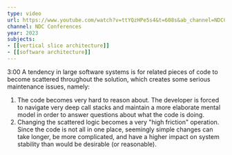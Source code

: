 ```yaml
---
type: video
url: https://www.youtube.com/watch?v=ttYQzHPe5s4&t=608s&ab_channel=NDCConferences
channel: NDC Conferences
year: 2023
subjects:
- [[vertical slice architecture]]
- [[software architecture]]
---
```


3:00 
A tendency in large software systems is for related pieces of code to become scattered throughout the solution, which creates some serious maintenance issues, namely:
1. The code becomes very hard to reason about. The developer is forced to navigate very deep call stacks and maintain a more elaborate mental model in order to answer questions about what the code is doing.
2. Changing the scattered logic becomes a very "high friction" operation. Since the code is not all in one place, seemingly simple changes can take longer, be more complicated, and have a higher impact on system stability than would be desirable (or reasonable).
